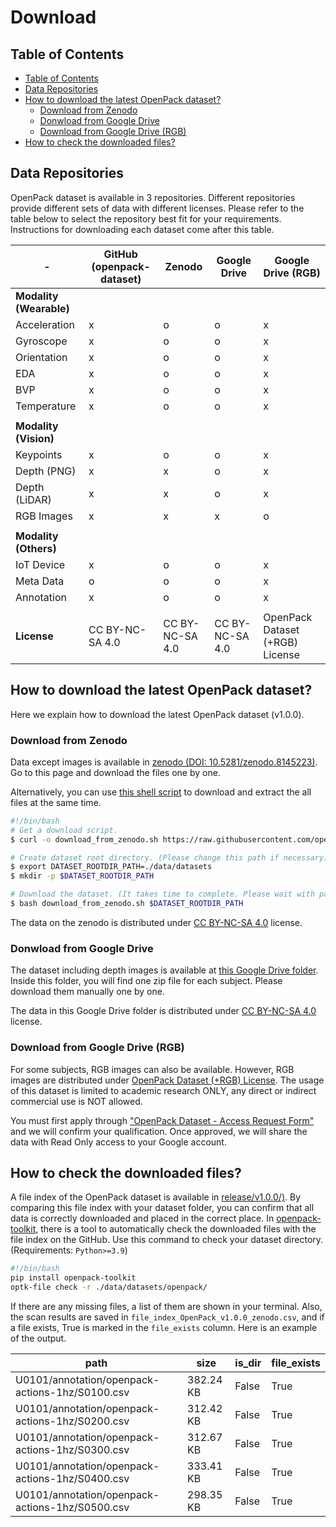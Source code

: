 # Download

## Table of Contents

- [Table of Contents](#table-of-contents)
- [Data Repositories](#data-repositories)
- [How to download the latest OpenPack dataset?](#how-to-download-the-latest-openpack-dataset)
  - [Download from Zenodo](#download-from-zenodo)
  - [Donwload from Google Drive](#donwload-from-google-drive)
  - [Download from Google Drive (RGB)](#download-from-google-drive-rgb)
- [How to check the downloaded files?](#how-to-check-the-downloaded-files)

## Data Repositories

OpenPack dataset is available in 3 repositories.
Different repositories provide different sets of data with different licenses.
Please refer to the table below to select the repository best fit for your requirements.
Instructions for downloading each dataset come after this table.

| -                       | GitHub (openpack-dataset) | Zenodo          | Google Drive    | Google Drive (RGB)              |
| ----------------------- | ------------------------- | --------------- | --------------- | ------------------------------- |
| **Modality (Wearable)** |                           |                 |                 |                                 |
| Acceleration            | x                         | o               | o               | x                               |
| Gyroscope               | x                         | o               | o               | x                               |
| Orientation             | x                         | o               | o               | x                               |
| EDA                     | x                         | o               | o               | x                               |
| BVP                     | x                         | o               | o               | x                               |
| Temperature             | x                         | o               | o               | x                               |
|                         |                           |                 |                 |                                 |
| **Modality (Vision)**   |                           |                 |                 |                                 |
| Keypoints               | x                         | o               | o               | x                               |
| Depth (PNG)             | x                         | x               | o               | x                               |
| Depth (LiDAR)           | x                         | x               | o               | x                               |
| RGB Images              | x                         | x               | x               | o                               |
|                         |                           |                 |                 |                                 |
| **Modality (Others)**   |                           |                 |                 |                                 |
| IoT Device              | x                         | o               | o               | x                               |
| Meta Data               | o                         | o               | o               | x                               |
| Annotation              | x                         | o               | o               | x                               |
|                         |                           |                 |                 |                                 |
| **License**             | CC BY-NC-SA 4.0           | CC BY-NC-SA 4.0 | CC BY-NC-SA 4.0 | OpenPack Dataset (+RGB) License |

## How to download the latest OpenPack dataset?

Here we explain how to download the latest OpenPack dataset (v1.0.0).

### Download from Zenodo

Data except images is available in [zenodo (DOI: 10.5281/zenodo.8145223)](https://zenodo.org/records/8145223).
Go to this page and download the files one by one.

Alternatively, you can use [this shell script](https://github.com/open-pack/openpack-dataset/blob/main/release/v1.0.0/download_from_zenodo.sh) to download and extract the all files at the same time.

```bash
#!/bin/bash
# Get a download script.
$ curl -o download_from_zenodo.sh https://raw.githubusercontent.com/open-pack/openpack-dataset/main/release/v1.0.0/download_from_zenodo.sh

# Create dataset root directory. (Please change this path if necessary)
$ export DATASET_ROOTDIR_PATH=./data/datasets
$ mkdir -p $DATASET_ROOTDIR_PATH

# Download the dataset. (It takes time to complete. Please wait with patience...)
$ bash download_from_zenodo.sh $DATASET_ROOTDIR_PATH
```

The data on the zenodo is distributed under [CC BY-NC-SA 4.0](https://creativecommons.org/licenses/by-nc-sa/4.0/legalcode) license.

### Donwload from Google Drive

The dataset including depth images is available at [this Google Drive folder](https://drive.google.com/drive/folders/10hYJYkhPRgf-uTToUm5KR99EHkH2v9GB?usp=drive_link).
Inside this folder, you will find one zip file for each subject. Please download them manually one by one.

The data in this Google Drive folder is distributed under [CC BY-NC-SA 4.0](https://creativecommons.org/licenses/by-nc-sa/4.0/legalcode) license.

### Download from Google Drive (RGB)

For some subjects, RGB images can also be available.
However, RGB images are distributed under [OpenPack Dataset (+RGB) License](https://github.com/open-pack/openpack-dataset/blob/main/licenses/OPENPACK_DATASET_RGB_LICENSE.md).
The usage of this dataset is limited to academic research ONLY, any direct or indirect commercial use is NOT allowed.

You must first apply through ["OpenPack Dataset - Access Request Form"](https://docs.google.com/forms/d/e/1FAIpQLScrRWe-qTQV5CKTBxtLQZ7ScgLsHFWxXRmD5he04qXRVBAtqg/viewform?usp=sf_link) and we will confirm your qualification.
Once approved, we will share the data with Read Only access to your Google account.

## How to check the downloaded files?

A file index of the OpenPack dataset is available in [release/v1.0.0/)](../release/v1.0.0/).
By comparing this file index with your dataset folder, you can confirm that all data is correctly downloaded and placed in the correct place.
In [openpack-toolkit](https://github.com/open-pack/openpack-toolkit), there is a tool to automatically check the downloaded files with the file index on the GitHub.
Use this command to check your dataset directory. (Requirements: `Python>=3.9`)

```bash
#!/bin/bash
pip install openpack-toolkit
optk-file check -r ./data/datasets/openpack/
```

If there are any missing files, a list of them are shown in your terminal.
Also, the scan results are saved in `file_index_OpenPack_v1.0.0_zenodo.csv`, and if a file exists, True is marked in the `file_exists` column. Here is an example of the output.

| path                                            | size      | is_dir | file_exists |
| ----------------------------------------------- | --------- | ------ | ----------- |
| U0101/annotation/openpack-actions-1hz/S0100.csv | 382.24 KB | False  | True        |
| U0101/annotation/openpack-actions-1hz/S0200.csv | 312.42 KB | False  | True        |
| U0101/annotation/openpack-actions-1hz/S0300.csv | 312.67 KB | False  | True        |
| U0101/annotation/openpack-actions-1hz/S0400.csv | 333.41 KB | False  | True        |
| U0101/annotation/openpack-actions-1hz/S0500.csv | 298.35 KB | False  | True        |
